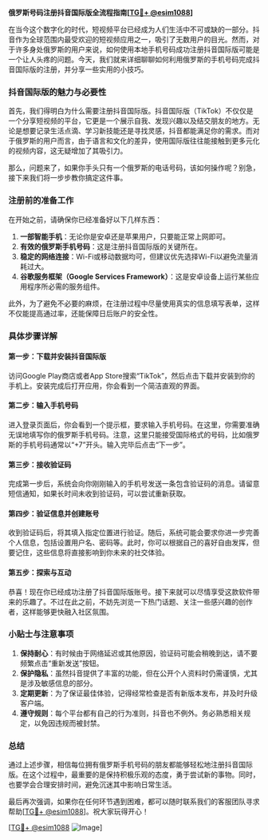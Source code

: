 **俄罗斯号码注册抖音国际版全流程指南[[TG💪+ @esim1088](https://t.me/s/esim1088)]**

在当今这个数字化的时代，短视频平台已经成为人们生活中不可或缺的一部分。抖音作为全球范围内最受欢迎的短视频应用之一，吸引了无数用户的目光。然而，对于许多身处俄罗斯的用户来说，如何使用本地手机号码成功注册抖音国际版可能是一个让人头疼的问题。今天，我们就来详细聊聊如何利用俄罗斯的手机号码完成抖音国际版的注册，并分享一些实用的小技巧。

### 抖音国际版的魅力与必要性

首先，我们得明白为什么需要注册抖音国际版。抖音国际版（TikTok）不仅仅是一个分享短视频的平台，它更是一个展示自我、发现兴趣以及结交朋友的地方。无论是想要记录生活点滴、学习新技能还是寻找灵感，抖音都能满足你的需求。而对于俄罗斯的用户而言，由于语言和文化的差异，使用国际版往往能接触到更多元化的视频内容，这无疑增加了其吸引力。

那么，问题来了，如果你手头只有一个俄罗斯的电话号码，该如何操作呢？别急，接下来我们将一步步教你搞定这件事。

### 注册前的准备工作

在开始之前，请确保你已经准备好以下几样东西：

1. **一部智能手机**：无论你是安卓还是苹果用户，只要能正常上网即可。
2. **有效的俄罗斯手机号码**：这是注册抖音国际版的关键所在。
3. **稳定的网络连接**：Wi-Fi或移动数据均可，但建议优先选择Wi-Fi以避免流量消耗过大。
4. **谷歌服务框架（Google Services Framework）**：这是安卓设备上运行某些应用程序所必需的服务组件。

此外，为了避免不必要的麻烦，在注册过程中尽量使用真实的信息填写表单，这样不仅能提高通过率，还能保障日后账户的安全性。

### 具体步骤详解

#### 第一步：下载并安装抖音国际版

访问Google Play商店或者App Store搜索“TikTok”，然后点击下载并安装到你的手机上。安装完成后打开应用，你会看到一个简洁直观的界面。

#### 第二步：输入手机号码

进入登录页面后，你会看到一个提示框，要求输入手机号码。在这里，你需要准确无误地填写你的俄罗斯手机号码。注意，这里只能接受国际格式的号码，比如俄罗斯的手机号码通常以“+7”开头。输入完毕后点击“下一步”。

#### 第三步：接收验证码

完成第一步后，系统会向你刚刚输入的手机号发送一条包含验证码的消息。请留意短信通知，如果长时间未收到验证码，可以尝试重新获取。

#### 第四步：验证信息并创建账号

收到验证码后，将其填入指定位置进行验证。随后，系统可能会要求你进一步完善个人信息，包括设置用户名、密码等。此时，你可以根据自己的喜好自由发挥，但要记住，这些信息将直接影响到你未来的社交体验。

#### 第五步：探索与互动

恭喜！现在你已经成功注册了抖音国际版账号。接下来就可以尽情享受这款软件带来的乐趣了。不过在此之前，不妨先浏览一下热门话题、关注一些感兴趣的创作者，这样能够更快融入社区氛围。

### 小贴士与注意事项

1. **保持耐心**：有时候由于网络延迟或其他原因，验证码可能会稍晚到达，请不要频繁点击“重新发送”按钮。
2. **保护隐私**：虽然抖音提供了丰富的功能，但在公开个人资料时仍需谨慎，尤其是涉及敏感信息的部分。
3. **定期更新**：为了保证最佳体验，记得经常检查是否有新版本发布，并及时升级客户端。
4. **遵守规则**：每个平台都有自己的行为准则，抖音也不例外。务必熟悉相关规定，以免因违规而被封禁。

### 总结

通过上述步骤，相信每位拥有俄罗斯手机号码的朋友都能够轻松地注册抖音国际版。在这个过程中，最重要的是保持积极乐观的态度，勇于尝试新的事物。同时，也要学会合理安排时间，避免沉迷其中影响日常生活。

最后再次强调，如果你在任何环节遇到困难，都可以随时联系我们的客服团队寻求帮助[[TG💪+ @esim1088](https://t.me/s/esim1088)]。祝大家玩得开心！

[[TG💪+ @esim1088](https://t.me/s/esim1088) ![Image](https://i.postimg.cc/4NQfJmqS/Snipaste-2025-05-13-00-14-12.png)]